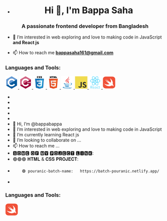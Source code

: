- <h1 align="center">Hi 👋, I'm Bappa Saha</h1>
<h3 align="center">A passionate frontend developer from Bangladesh</h3>

- 🌱 I’m interested in web exploring and love to making code in JavaScript **and React js**

- 📫 How to reach me **bappasaha161@gmail.com**


<h3 align="left">Languages and Tools:</h3>
<p align="left"> <a href="https://www.cprogramming.com/" target="_blank"> <img src="https://raw.githubusercontent.com/devicons/devicon/master/icons/c/c-original.svg" alt="c" width="40" height="40"/> </a> <a href="https://www.w3schools.com/cpp/" target="_blank"> <img src="https://raw.githubusercontent.com/devicons/devicon/master/icons/cplusplus/cplusplus-original.svg" alt="cplusplus" width="40" height="40"/> </a> <a href="https://www.w3schools.com/css/" target="_blank"> <img src="https://raw.githubusercontent.com/devicons/devicon/master/icons/css3/css3-original-wordmark.svg" alt="css3" width="40" height="40"/> </a> <a href="https://www.w3.org/html/" target="_blank"> <img src="https://raw.githubusercontent.com/devicons/devicon/master/icons/html5/html5-original-wordmark.svg" alt="html5" width="40" height="40"/> </a> <a href="https://www.java.com" target="_blank"> <img src="https://raw.githubusercontent.com/devicons/devicon/master/icons/java/java-original.svg" alt="java" width="40" height="40"/> </a> <a href="https://developer.mozilla.org/en-US/docs/Web/JavaScript" target="_blank"> <img src="https://raw.githubusercontent.com/devicons/devicon/master/icons/javascript/javascript-original.svg" alt="javascript" width="40" height="40"/> </a> <a href="https://reactjs.org/" target="_blank"> <img src="https://raw.githubusercontent.com/devicons/devicon/master/icons/react/react-original-wordmark.svg" alt="react" width="40" height="40"/> </a> <a href="https://developer.apple.com/swift/" target="_blank"> <img src="https://raw.githubusercontent.com/devicons/devicon/master/icons/swift/swift-original.svg" alt="swift" width="40" height="40"/> </a> </p>


- 
- 
- 
- 
- 
- 👋 Hi, I’m @bappabappa
- 👀 I’m interested in web exploring and love to making code in JavaScript
- 🌱 I’m currently learning React js
- 💞️ I’m looking to collaborate on ...
- 📫 How to reach me ...
- 🆂🅾🅼🅴 🅾🅵 🅼🆈 🅿🅾🅹🅴🅲🆃 🅻🅸🅽🅺:
- 🟢🟢🟢 𝐇𝐓𝐌𝐋 & 𝐂𝐒𝐒 𝐏𝐑𝐎𝐉𝐄𝐂𝐓:
-         🟢 pouranic-batch-name:   https://batch-pouranic.netlify.app/
-


<h3 align="left">Languages and Tools:</h3>
<p align="left"> <a href="https://developer.apple.com/swift/" target="_blank"> <img src="https://raw.githubusercontent.com/devicons/devicon/master/icons/swift/swift-original.svg" alt="swift" width="40" height="40"/> </a> </p>



<!---
bappabappa/bappabappa is a ✨ special ✨ repository because its `README.md` (this file) appears on your GitHub profile.
You can click the Preview link to take a look at your changes.
--->


